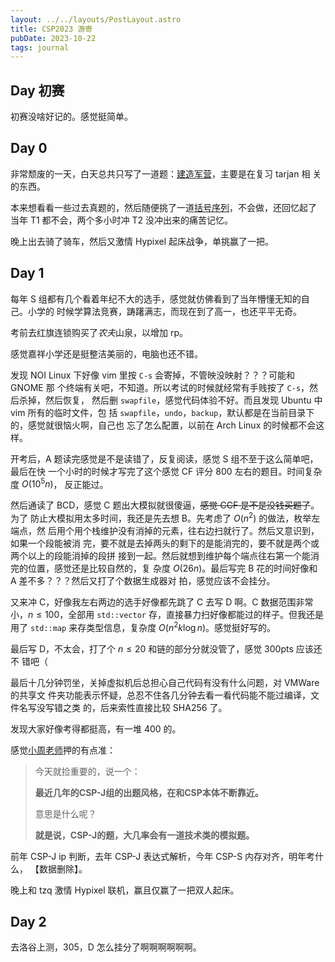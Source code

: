 ```yaml
---
layout: ../../layouts/PostLayout.astro
title: CSP2023 游寄
pubDate: 2023-10-22
tags: journal
---
```


## Day 初赛

初赛没啥好记的。感觉挺简单。

## Day 0

非常颓废的一天，白天总共只写了一道题：[建造军营][P8867]，主要是在复习 tarjan 相
关的东西。

本来想看看一些过去真题的，然后随便挑了一道[括号序列][P7914]，不会做，还回忆起了
当年 T1 都不会，两个多小时冲 T2 没冲出来的痛苦记忆。

晚上出去骑了骑车，然后又激情 Hypixel 起床战争，单挑赢了一把。

[P8867]: https://www.luogu.com.cn/problem/P8867
[P7914]: https://www.luogu.com.cn/problem/P7914

## Day 1

每年 S 组都有几个看着年纪不大的选手，感觉就仿佛看到了当年懵懂无知的自己。小学的
时候学算法竞赛，踌躇满志，而现在到了高一，也还平平无奇。

考前去红旗连锁购买了*农夫*山泉，以增加 rp。

感觉嘉祥小学还是挺整洁美丽的，电脑也还不错。

发现 NOI Linux 下好像 vim 里按 `C-s` 会寄掉，不管映没映射？？？可能和 GNOME 那
个终端有关吧，不知道。所以考试的时候就经常有手贱按了 `C-s`，然后杀掉，然后恢复，
然后删 `swapfile`，感觉代码体验不好。而且发现 Ubuntu 中 vim 所有的临时文件，包
括 `swapfile`，`undo`，`backup`，默认都是在当前目录下的，感觉就很恼火啊，自己也
忘了怎么配置，以前在 Arch Linux 的时候都不会这样。

开考后，A 题读完感觉是不是读错了，反复阅读，感觉 S 组不至于这么简单吧，最后在快
一个小时的时候才写完了这个感觉 CF 评分 800 左右的题目。时间复杂度 $O(10^5n)$，
反正能过。

然后通读了 BCD，感觉 C 题出大模拟就很傻逼，~~感觉 CCF 是不是没钱买题了~~。为了
防止大模拟用太多时间，我还是先去想 B。先考虑了 $O(n^2)$ 的做法，枚举左端点，然
后用个用个栈维护没有消掉的元素，往右边扫就行了。然后又意识到，如果一个段能被消
完，要不就是去掉两头的剩下的是能消完的，要不就是两个或两个以上的段能消掉的段拼
接到一起。然后就想到维护每个端点往右第一个能消完的位置，感觉还是比较自然的，复
杂度 $O(26n)$。最后写完 B 花的时间好像和 A 差不多？？？然后又打了个数据生成器对
拍，感觉应该不会挂分。

又来冲 C，好像我左右两边的选手好像都先跳了 C 去写 D 啊。C 数据范围非常小，$n
\le 100$，全部用 `std::vector` 存，直接暴力扫好像都能过的样子。但我还是用了
`std::map` 来存类型信息，复杂度 $O(n^2k\log n)$。感觉挺好写的。

最后写 D，不太会，打了个 $n \le 20$ 和链的部分分就没管了，感觉 300pts 应该还不
错吧（

最后十几分钟罚坐，关掉虚拟机后总担心自己代码有没有什么问题，对 VMWare 的共享文
件夹功能表示怀疑，总忍不住各几分钟去看一看代码能不能过编译，文件名写没写错之类
的，后来索性直接比较 SHA256 了。

发现大家好像考得都挺高，有一堆 400 的。

感觉[小周老师](https://mp.weixin.qq.com/s/QZdrgNp8_iMCD4hY96xBsQ)押的有点准：

> 今天就捡重要的，说一个：
>
> **最近几年的CSP-J组的出题风格，在和CSP本体不断靠近。**
>
> 意思是什么呢？
>
> **就是说，CSP-J的题，大几率会有一道技术类的模拟题。**

前年 CSP-J ip 判断，去年 CSP-J 表达式解析，今年 CSP-S 内存对齐，明年考什么，
【数据删除】。

晚上和 tzq 激情 Hypixel 联机，赢且仅赢了一把双人起床。

## Day 2

去洛谷上测，305，D 怎么挂分了啊啊啊啊啊啊。
